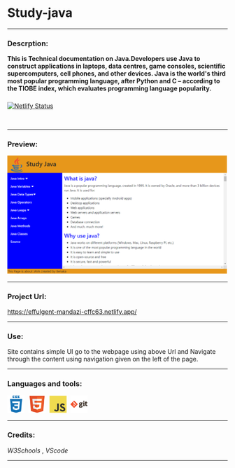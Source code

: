 # Study-java
----
### Descrption:
**This is Technical documentation on Java.Developers use Java to construct applications in laptops, data centres, game consoles, scientific supercomputers, cell phones, and other devices. Java is the world's third most popular programming language, after Python and C – according to the TIOBE index, which evaluates programming language popularity.**
###
[![Netlify Status](https://api.netlify.com/api/v1/badges/157dc74e-590c-43e9-a28a-c91939cb9aee/deploy-status)](https://app.netlify.com/sites/effulgent-mandazi-cffc63/deploys)
<div id="badges">
<img src="https://komarev.com/ghpvc/?username=bben95&style=flat-square&color=blue" alt=""/>
  </div>

----
### Preview:
![ScreenShot](/javass.png)

----
### Project Url:
https://effulgent-mandazi-cffc63.netlify.app/

---
### Use:
Site contains simple UI go to the webpage using above Url and Navigate through the content using navigation given on the left of the page.

---
### Languages and tools:
<div>
  <img src="https://github.com/devicons/devicon/blob/master/icons/css3/css3-plain-wordmark.svg"  title="CSS3" alt="CSS" width="40" height="40"/>&nbsp;
  <img src="https://github.com/devicons/devicon/blob/master/icons/html5/html5-original.svg" title="HTML5" alt="HTML" width="40" height="40"/>&nbsp;
  <img src="https://github.com/devicons/devicon/blob/master/icons/javascript/javascript-original.svg" title="JavaScript" alt="JavaScript" width="40" height="40"/>&nbsp;
  <img src="https://github.com/devicons/devicon/blob/master/icons/git/git-original-wordmark.svg" title="Git" **alt="Git" width="40" height="40"/>
</div>

---
### Credits:
*W3Schools* ,
*VScode*

-----------------------------------


